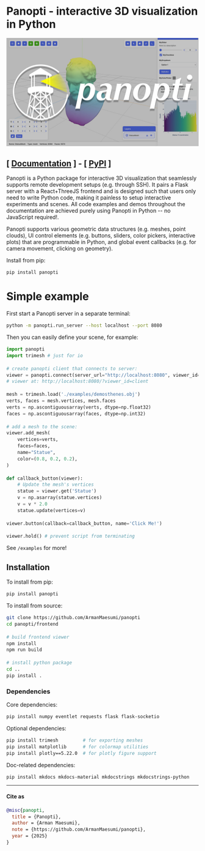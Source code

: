 # Panopti - interactive 3D visualization in Python
![Logo](./assets/banner.jpg)

## [ [Documentation](https://armanmaesumi.github.io/panopti/) ] - [ [PyPI](https://pypi.org/project/panopti/) ]

Panopti is a Python package for interactive 3D visualization that seamlessly supports remote development setups (e.g. through SSH). It pairs a Flask server with a React+ThreeJS frontend and is designed such that users only need to write Python code, making it painless to setup interactive experiments and scenes. All code examples and demos throughout the documentation are achieved purely using Panopti in Python -- no JavaScript required!.

Panopti supports various geometric data structures (e.g. meshes, point clouds), UI control elements (e.g. buttons, sliders, color pickers, interactive plots) that are programmable in Python, and global event callbacks (e.g. for camera movement, clicking on geometry).

Install from pip:
```
pip install panopti
```

# Simple example
First start a Panopti server in a separate terminal:
```bash
python -m panopti.run_server --host localhost --port 8080
```

Then you can easily define your scene, for example:
```python
import panopti
import trimesh # just for io

# create panopti client that connects to server:
viewer = panopti.connect(server_url="http://localhost:8080", viewer_id='client') 
# viewer at: http://localhost:8080/?viewer_id=client

mesh = trimesh.load('./examples/demosthenes.obj')
verts, faces = mesh.vertices, mesh.faces
verts = np.ascontiguousarray(verts, dtype=np.float32)
faces = np.ascontiguousarray(faces, dtype=np.int32)

# add a mesh to the scene:
viewer.add_mesh(
    vertices=verts,
    faces=faces,
    name="Statue",
    color=(0.8, 0.2, 0.2),
)

def callback_button(viewer):
    # Update the mesh's vertices
    statue = viewer.get('Statue')
    v = np.asarray(statue.vertices)
    v = v * 2.0 
    statue.update(vertices=v)

viewer.button(callback=callback_button, name='Click Me!')

viewer.hold() # prevent script from terminating
```
See `/examples` for more!

## Installation

To install from pip:
```bash
pip install panopti
```

To install from source:
```bash
git clone https://github.com/ArmanMaesumi/panopti
cd panopti/frontend 

# build frontend viewer
npm install
npm run build

# install python package
cd ..
pip install .
```

### Dependencies

Core dependencies:
```bash
pip install numpy eventlet requests flask flask-socketio
```

Optional dependencies:
```bash
pip install trimesh         # for exporting meshes
pip install matplotlib      # for colormap utilities
pip install plotly==5.22.0  # for plotly figure support
```

Doc-related dependencies:
```bash
pip install mkdocs mkdocs-material mkdocstrings mkdocstrings-python
```

--- 

#### Cite as

```bibtex
@misc{panopti,
  title = {Panopti},
  author = {Arman Maesumi},
  note = {https://github.com/ArmanMaesumi/panopti},
  year = {2025}
}
```